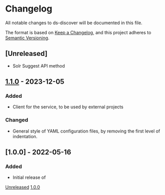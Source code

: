 # Changelog
All notable changes to ds-discover will be documented in this file.

The format is based on [Keep a Changelog](https://keepachangelog.com/en/1.0.0/),
and this project adheres to [Semantic Versioning](https://semver.org/spec/v2.0.0.html).

## [Unreleased]
- Solr Suggest API method


## [1.1.0](https://github.com/kb-dk/ds-discover/releases/tag/v1.1.0) - 2023-12-05
### Added
- Client for the service, to be used by external projects



### Changed
- General style of YAML configuration files, by removing the first level of indentation.



## [1.0.0] - 2022-05-16
### Added

- Initial release of <project>


[Unreleased](https://github.com/kb-dk/ds-discover/compare/v1.0.0...HEAD)
[1.0.0](https://github.com/kb-dk/ds-discover/releases/tag/v1.0.0)
